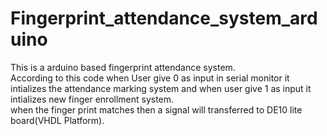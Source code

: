 # Fingerprint_attendance_system_arduino
This is a arduino based fingerprint attendance system.
<br>
According to this code when User give 0 as input in serial monitor it intializes the attendance marking system and when user give 1 as input it intializes new finger enrollment system.
<br>
when the finger print matches then a signal will transferred to DE10 lite board(VHDL Platform).
<br>
